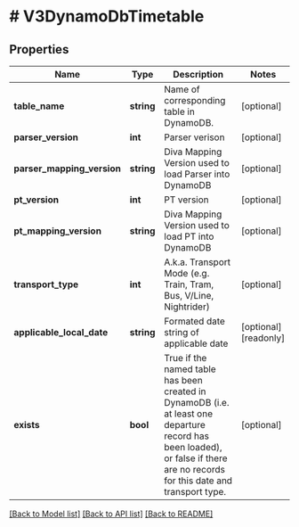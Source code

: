 # # V3DynamoDbTimetable

## Properties

Name | Type | Description | Notes
------------ | ------------- | ------------- | -------------
**table_name** | **string** | Name of corresponding table in DynamoDB. | [optional]
**parser_version** | **int** | Parser verison | [optional]
**parser_mapping_version** | **string** | Diva Mapping Version used to load Parser into DynamoDB | [optional]
**pt_version** | **int** | PT version | [optional]
**pt_mapping_version** | **string** | Diva Mapping Version used to load PT into DynamoDB | [optional]
**transport_type** | **int** | A.k.a. Transport Mode (e.g. Train, Tram, Bus, V/Line, Nightrider) | [optional]
**applicable_local_date** | **string** | Formated date string of applicable date | [optional] [readonly]
**exists** | **bool** | True if the named table has been created in DynamoDB (i.e. at least one departure record has been loaded),  or false if there are no records for this date and transport type. | [optional]

[[Back to Model list]](../../README.md#models) [[Back to API list]](../../README.md#endpoints) [[Back to README]](../../README.md)
